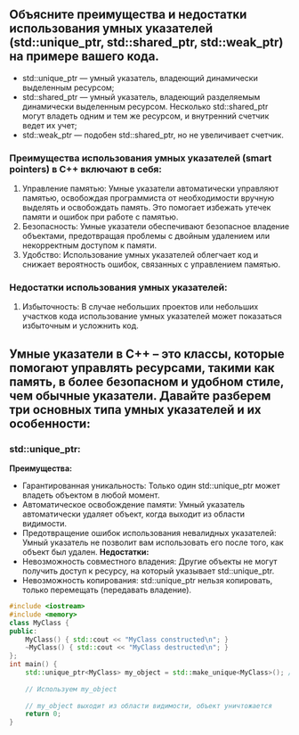 ## Объясните преимущества и недостатки использования умных указателей (std::unique_ptr, std::shared_ptr, std::weak_ptr) на примере вашего кода.

- std::unique_ptr — умный указатель, владеющий динамически выделенным ресурсом;
- std::shared_ptr — умный указатель, владеющий разделяемым динамически выделенным ресурсом. Несколько std::shared_ptr могут владеть одним и тем же ресурсом, и внутренний счетчик ведет их учет;
- std::weak_ptr — подобен std::shared_ptr, но не увеличивает счетчик.

### Преимущества использования умных указателей (smart pointers) в C++ включают в себя:
1. Управление памятью: Умные указатели автоматически управляют памятью, освобождая программиста от необходимости вручную выделять и освобождать память. Это помогает избежать утечек памяти и ошибок при работе с памятью.
2. Безопасность: Умные указатели обеспечивают безопасное владение объектами, предотвращая проблемы с двойным удалением или некорректным доступом к памяти.
3. Удобство: Использование умных указателей облегчает код и снижает вероятность ошибок, связанных с управлением памятью.
### Недостатки использования умных указателей:
1. Избыточность: В случае небольших проектов или небольших участков кода использование умных указателей может показаться избыточным и усложнить код.


## Умные указатели в C++ – это классы, которые помогают управлять ресурсами, такими как память, в более безопасном и удобном стиле, чем обычные указатели. Давайте разберем три основных типа умных указателей и их особенности:

### std::unique_ptr:

**Преимущества:**
- Гарантированная уникальность: Только один std::unique_ptr может владеть объектом в любой момент.
- Автоматическое освобождение памяти: Умный указатель автоматически удаляет объект, когда выходит из области видимости.
- Предотвращение ошибок использования невалидных указателей: Умный указатель не позволит вам использовать его после того, как объект был удален.
**Недостатки:**
- Невозможность совместного владения: Другие объекты не могут получить доступ к ресурсу, на который указывает std::unique_ptr.
- Невозможность копирования: std::unique_ptr нельзя копировать, только перемещать (передавать владение).
```cpp
#include <iostream>
#include <memory>
class MyClass {
public:
    MyClass() { std::cout << "MyClass constructed\n"; }
    ~MyClass() { std::cout << "MyClass destructed\n"; }
};
int main() {
    std::unique_ptr<MyClass> my_object = std::make_unique<MyClass>(); // Создаем уникальный объект
    
    // Используем my_object
    
    // my_object выходит из области видимости, объект уничтожается
    return 0;
}
```
